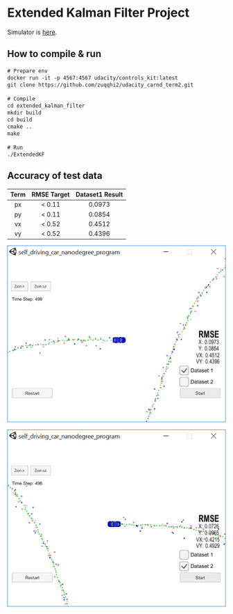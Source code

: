 # Extended Kalman Filter Project

Simulator is [here](https://github.com/udacity/self-driving-car-sim/releases/).

## How to compile & run

    # Prepare env
    docker run -it -p 4567:4567 udacity/controls_kit:latest
    git clone https://github.com/zuqqhi2/udacity_carnd_term2.git

    # Compile
    cd extended_kalman_filter
    mkdir build
    cd build
    cmake ..
    make

    # Run
    ./ExtendedKF

## Accuracy of test data

|Term|RMSE Target|Dataset1 Result|
|:--:|:---------:|:-------------:|
|px  |< 0.11     |0.0973         |
|py  |< 0.11     |0.0854         |
|vx  |< 0.52     |0.4512         |
|vy  |< 0.52     |0.4396         |

[dataset1]: ./images/dataset1-result.png "Accuracy result of dataset1"
[dataset2]: ./images/dataset2-result.png "Accuracy result of dataset2"

![Accuracy result of dataset1][dataset1]

![Accuracy result of dataset2][dataset2]
